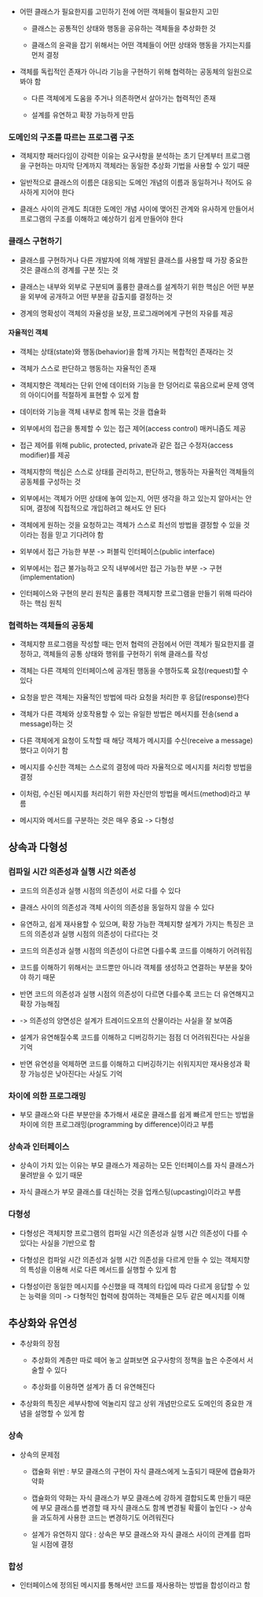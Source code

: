- 어떤 클래스가 필요한지를 고민하기 전에 어떤 객체들이 필요한지 고민

    - 클래스는 공통적인 상태와 행동을 공유하는 객체들을 추상화한 것

    - 클래스의 윤곽을 잡기 위해서는 어떤 객체들이 어떤 상태와 행동을 가지는지를 먼저 결정

- 객체를 독립적인 존재가 아니라 기능을 구현하기 위해 협력하는 공동체의 일원으로 봐야 함

    - 다른 객체에게 도움을 주거나 의존하면서 살아가는 협력적인 존재

    - 설계를 유연하고 확장 가능하게 만듬

### 도메인의 구조를 따르는 프로그램 구조

- 객체지향 패러다임이 강력한 이유는 요구사항을 분석하는 초기 단계부터 프로그램을 구현하는 마지막 단계까지 객체라는 동일한 추상화 기법을 사용할 수 있기 때문

- 일반적으로 클래스의 이름은 대응되는 도메인 개념의 이름과 동일하거나 적어도 유사하게 지어야 한다

- 클래스 사이의 관계도 최대한 도메인 개념 사이에 맺어진 관계와 유사하게 만들어서 프로그램의 구조를 이해하고 예상하기 쉽게 만들어야 한다

### 클래스 구현하기

- 클래스를 구현하거나 다른 개발자에 의해 개발된 클래스를 사용할 때 가장 중요한 것은 클래스의 경계를 구분 짓는 것

- 클래스는 내부와 외부로 구분되며 훌륭한 클래스를 설계하기 위한 핵심은 어떤 부분을 외부에 공개하고 어떤 부분을 감출지를 결정하는 것

- 경계의 명확성이 객체의 자율성을 보장, 프로그래머에게 구현의 자유를 제공

#### 자율적인 객체

- 객체는 상태(state)와 행동(behavior)을 함께 가지는 복합적인 존재라는 것

- 객체가 스스로 판단하고 행동하는 자율적인 존재

- 객체지향은 객체라는 단위 안에 데이터와 기능을 한 덩어리로 묶음으로써 문제 영역의 아이디어를 적절하게 표현할 수 있게 함

- 데이터와 기능을 객체 내부로 함께 묶는 것을 캡슐화

- 외부에서의 접근을 통제할 수 있는 접근 제어(access control) 매커니즘도 제공

- 접근 제어를 위해 public, protected, private과 같은 접근 수정자(access modifier)를 제공

- 객체지향의 핵심은 스스로 상태를 관리하고, 판단하고, 행동하는 자율적인 객체들의 공동체를 구성하는 것

- 외부에서는 객체가 어떤 상태에 놓여 있는지, 어떤 생각을 하고 있는지 알아서는 안 되며, 결정에 직접적으로 개입하려고 해서도 안 된다

- 객체에게 원하는 것을 요청하고는 객체가 스스로 최선의 방법을 결정할 수 있을 것이라는 점을 믿고 기다려야 함

- 외부에서 접근 가능한 부분 -> 퍼블릭 인터페이스(public interface)

- 외부에서는 접근 불가능하고 오직 내부에서만 접근 가능한 부분 -> 구현(implementation)

- 인터페이스와 구현의 분리 원칙은 훌륭한 객체지향 프로그램을 만들기 위해 따라야 하는 핵심 원칙

### 협력하는 객체들의 공동체

- 객체지향 프로그램을 작성할 때는 먼저 협력의 관점에서 어떤 객체가 필요한지를 결정하고, 객체들의 공통 상태와 행위를 구현하기 위해 클래스를 작성

- 객체는 다른 객체의 인터페이스에 공개된 행동을 수행하도록 요청(request)할 수 있다

- 요청을 받은 객체는 자율적인 방법에 따라 요청을 처리한 후 응답(response)한다

- 객체가 다른 객체와 상호작용할 수 있는 유일한 방법은 메서지를 전송(send a message)하는 것

- 다른 객체에게 요청이 도착할 때 해당 객체가 메시지를 수신(receive a message)했다고 이야기 함

- 메시지를 수신한 객체는 스스로의 결정에 따라 자율적으로 메시지를 처리항 방법을 결정

- 이처럼, 수신된 메시지를 처리하기 위한 자신만의 방법을 메서드(method)라고 부름

- 메시지와 메서드를 구분하는 것은 매우 중요 -> 다형성

## 상속과 다형성

### 컴파일 시간 의존성과 실행 시간 의존성

- 코드의 의존성과 실행 시점의 의존성이 서로 다를 수 있다

- 클래스 사이의 의존성과 객체 사이의 의존성을 동일하지 않을 수 있다

- 유연하고, 쉽게 재사용할 수 있으며, 확장 가능한 객체지향 설계가 가지는 특징은 코드의 의존성과 실행 시점의 의존성이 다르다는 것

- 코드의 의존성과 실행 시점의 의존성이 다르면 다를수록 코드를 이해하기 어려워짐

- 코드를 이해하기 위해서는 코드뿐만 아니라 객체를 생성하고 연결하는 부분을 찾아야 하기 때문

- 반면 코드의 의존성과 실행 시점의 의존성이 다르면 다를수록 코드는 더 유연해지고 확장 가능해짐

- -> 의존성의 양면성은 설계가 트레이드오프의 산물이라는 사실을 잘 보여줌

- 설계가 유연해질수록 코드를 이해하고 디버깅하기는 점점 더 어려워진다는 사실을 기억

- 반면 유연성을 억제하면 코드를 이해하고 디버깅하기는 쉬워지지만 재사용성과 확장 가능성은 낮아진다는 사실도 기억

### 차이에 의한 프로그래밍

- 부모 클래스와 다른 부분만을 추가해서 새로운 클래스를 쉽게 빠르게 만드는 방법을 차이에 의한 프로그래밍(programming by difference)이라고 부름

### 상속과 인터페이스

- 상속이 가치 있는 이유는 부모 클래스가 제공하는 모든 인터페이스를 자식 클래스가 물려받을 수 있기 때문

- 자식 클래스가 부모 클래스를 대신하는 것을 업캐스팅(upcasting)이라고 부름

### 다형성

- 다형성은 객체지향 프로그램의 컴파일 시간 의존성과 실행 시간 의존성이 다를 수 있다는 사실을 기반으로 함

- 다형성은 컴파일 시간 의존성과 실행 시간 의존성을 다르게 만들 수 있는 객체지향의 특성을 이용해 서로 다른 메서드를 실행할 수 있게 함

- 다형성이란 동일한 메시지를 수신했을 때 객체의 타입에 따라 다르게 응답할 수 있는 능력을 의미 -> 다형적인 협력에 참여하는 객체들은 모두 같은 메시지를 이해

## 추상화와 유연성

- 추상화의 장점

    - 추상화의 계층만 따로 떼어 놓고 살펴보면 요구사항의 정책을 높은 수준에서 서술할 수 있다

    - 추상화를 이용하면 설계가 좀 더 유연해진다

- 추상화의 특징은 세부사항에 억눌리지 않고 상위 개념만으로도 도메인의 중요한 개념을 설명할 수 있게 함

### 상속

- 상속의 문제점

    - 캡슐화 위반 : 부모 클래스의 구현이 자식 클래스에게 노출되기 때문에 캡슐화가 약화

    - 캡슐화의 약화는 자식 클래스가 부모 클래스에 강하게 결합되도록 만들기 때문에 부모 클래스를 변경할 때 자식 클래스도 함께 변경될 확률이 높인다 -> 상속을 과도하게 사용한 코드는 변경하기도 어려워진다

    - 설계가 유연하지 않다 : 상속은 부모 클래스와 자식 클래스 사이의 관계를 컴파일 시점에 결정

### 합성

- 인터페이스에 정의된 메시지를 통해서만 코드를 재사용하는 방법을 합성이라고 함

